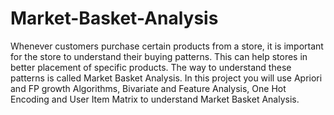 # Market-Basket-Analysis

Whenever customers purchase certain products from a store, it is important for the store to understand their buying patterns. This can help stores in better placement of specific products. The way to understand these patterns is called Market Basket Analysis. In this project you will use Apriori and FP growth Algorithms, Bivariate and Feature Analysis, One Hot Encoding and User Item Matrix to understand  Market Basket Analysis.
